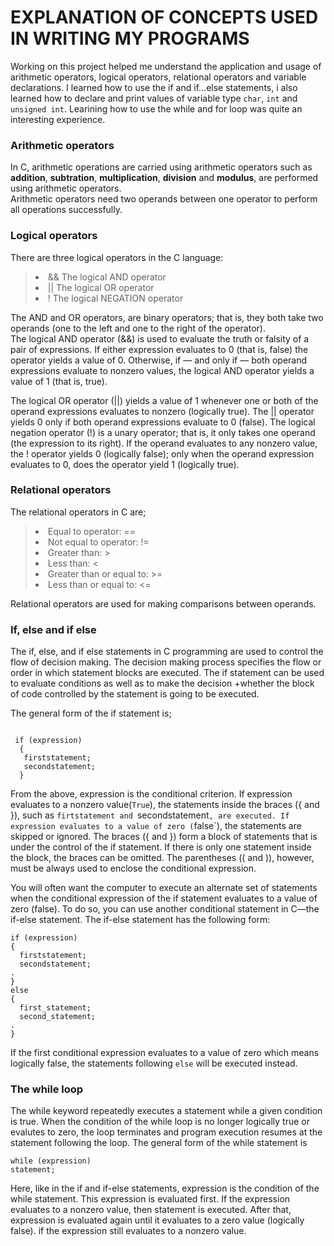 
<h1>EXPLANATION OF CONCEPTS USED IN WRITING MY PROGRAMS</h1>

Working on this project helped me understand the application and usage of arithmetic operators, logical operators, relational operators and variable declarations.
I learned how to use the if and if...else statements, i also learned how to declare and print values of variable type `char`, `int` and `unsigned int`. 
Learining how to use the while and for loop was quite an interesting experience.

<h3>Arithmetic operators</h3>

In C, arithmetic operations are carried using arithmetic operators such as <strong>addition</strong>, <strong>subtration</strong>, <strong>multiplication</strong>, <strong>division</strong> and <strong>modulus</strong>, are performed using arithmetic operators.  
Arithmetic operators need two operands between one operator to perform all operations successfully. 

<h3>Logical operators</h3>

There are three logical operators in the C language:

  
> <li>&& The logical AND operator</li>
> <li>|| The logical OR operator</li>
> <li>! The logical NEGATION operator</li>


The AND and OR operators, are binary operators; that is, they both take two operands (one to the left and one to the right of the operator).  
The logical AND operator (&&) is used to evaluate the truth or falsity of a pair of expressions. If either expression evaluates to 0 (that is, false) the
operator yields a value of 0. Otherwise, if — and only if — both operand expressions evaluate to nonzero values, the logical AND operator yields a value of 1 (that is, true). 

The logical OR operator (||) yields a value of 1 whenever one or both of the operand expressions evaluates to nonzero (logically true). The || operator yields 0 only if both operand expressions evaluate to 0 (false). The logical negation operator (!) is a unary operator; that is, it only takes one operand (the expression to its right). If the operand evaluates to any nonzero value, the ! operator yields 0 (logically false); only when the operand expression evaluates to 0, does the operator yield 1 (logically true).

<h3>Relational operators</h3>

The relational operators in C are;

  > <li>Equal to operator: ==</li>
  > <li>Not equal to operator: !=</li>
  > <li>Greater than: ></li>
  > <li>Less than: <</li>
  > <li>Greater than or equal to: >=</li>
  > <li>Less than or equal to: <=</li>
 
 Relational operators are used for making comparisons between operands.
 
<h3>If, else and if else</h3>
 
The if, else, and if else statements in C programming are used to control the flow of decision making. The decision making process specifies the flow or order in which statement blocks are executed. The if statement can be used to evaluate conditions as well as to make the decision +whether the block of code controlled by the statement is going to be executed. 

The general form of the if statement is;
```
  
 if (expression)                                       
  { 
   firststatement;
   secondstatement;
  }
  ```

From the above, expression is the conditional criterion. If expression evaluates to a nonzero value(`True`), the statements inside the braces ({ and }), such as `firtstatement and `secondstatement`, are executed. If expression evaluates to a value of zero (`false`), the statements are skipped or ignored.
The braces ({ and }) form a block of statements that is under the control of the if statement. If there is only one statement inside the block, the braces can be omitted. The parentheses (( and )), however, must be always used to enclose the conditional expression.

You will often want the computer to execute an alternate set of statements when the conditional expression of the if statement evaluates to a value of zero (false). To do so, you can use another conditional statement in C—the if-else statement. The if-else statement has the following form:

```
if (expression) 
{  
  firststatement;
  secondstatement;
.
}
else 
{
  first_statement;
  second_statement;
.
}

```

If the first conditional expression evaluates to a value of zero which means logically false, the statements following `else` will be executed instead.

  
<h3>The while loop</h3>
 
The while keyword repeatedly executes a statement while a given condition is true. When the condition of the while loop is no longer logically true or evalutes to zero, the loop terminates and program execution resumes at the statement following the loop. The general form of the while statement is
```
while (expression) 
statement;
```
Here, like in the if and if-else statements, expression is the condition of the while statement. This expression is evaluated first. If the expression evaluates to a nonzero value, then statement is executed. After that, expression is evaluated again until it evaluates to a zero value (logically false).
if the expression still evaluates to a nonzero value.


